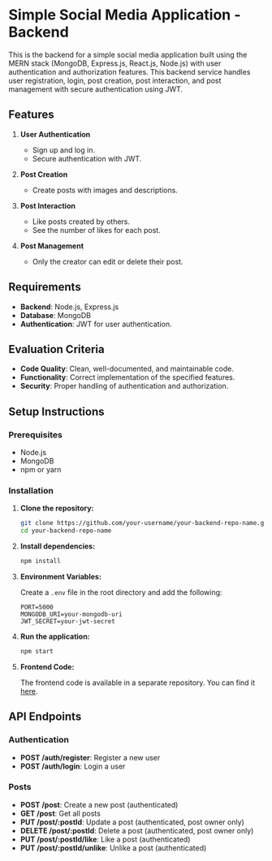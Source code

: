 # Simple Social Media Application - Backend

This is the backend for a simple social media application built using the MERN stack (MongoDB, Express.js, React.js, Node.js) with user authentication and authorization features. This backend service handles user registration, login, post creation, post interaction, and post management with secure authentication using JWT.

## Features

1. **User Authentication**

   - Sign up and log in.
   - Secure authentication with JWT.

2. **Post Creation**

   - Create posts with images and descriptions.

3. **Post Interaction**

   - Like posts created by others.
   - See the number of likes for each post.

4. **Post Management**
   - Only the creator can edit or delete their post.

## Requirements

- **Backend**: Node.js, Express.js
- **Database**: MongoDB
- **Authentication**: JWT for user authentication.

## Evaluation Criteria

- **Code Quality**: Clean, well-documented, and maintainable code.
- **Functionality**: Correct implementation of the specified features.
- **Security**: Proper handling of authentication and authorization.

## Setup Instructions

### Prerequisites

- Node.js
- MongoDB
- npm or yarn

### Installation

1. **Clone the repository:**

   ```sh
   git clone https://github.com/your-username/your-backend-repo-name.git
   cd your-backend-repo-name
   ```

2. **Install dependencies:**

   ```sh
   npm install
   ```

3. **Environment Variables:**

   Create a `.env` file in the root directory and add the following:

   ```env
   PORT=5000
   MONGODB_URI=your-mongodb-uri
   JWT_SECRET=your-jwt-secret
   ```

4. **Run the application:**

   ```sh
   npm start

   ```

5. **Frontend Code:**

   The frontend code is available in a separate repository. You can find it [here](https://github.com/iAtif/social-media-frontend.git).

## API Endpoints

### Authentication

- **POST /auth/register**: Register a new user
- **POST /auth/login**: Login a user

### Posts

- **POST /post**: Create a new post (authenticated)
- **GET /post**: Get all posts
- **PUT /post/:postId**: Update a post (authenticated, post owner only)
- **DELETE /post/:postId**: Delete a post (authenticated, post owner only)
- **PUT /post/:postId/like**: Like a post (authenticated)
- **PUT /post/:postId/unlike**: Unlike a post (authenticated)
